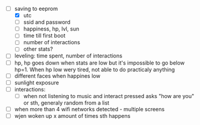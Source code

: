 - [ ] saving to eeprom
    - [x] utc
    - [ ] ssid and password
    - [ ] happiness, hp, lvl, sun
    - [ ] time till first boot
    - [ ] number of interactions
    - [ ] other stats?
- [ ] leveling: time spent, number of interactions                                                                                           
- [ ] hp, hp goes down when stats are low but it's impossible to go below hp=1. When hp low wery tired, not able to do practicaly anything   
- [ ] different faces when happines low                                                                                                      
- [ ] sunlight exposure                                                                                                                                                                                                                            
- [ ] interactions:  
    - [ ] when not listening to music and interact pressed asks "how are you" or sth, generaly random from a list                            
- [ ] when more than 4 wifi networks detected - multiple screens                                                                    
- [ ] wjen woken up x amount of times sth happens
